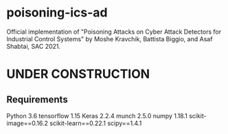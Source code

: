 # poisoning-ics-ad
Official implementation of "Poisoning Attacks on Cyber Attack Detectors for Industrial Control Systems" by Moshe Kravchik, Battista Biggio, and Asaf Shabtai, SAC 2021.
# UNDER CONSTRUCTION
## Requirements
Python 3.6
tensorflow 1.15
Keras 2.2.4
munch 2.5.0
numpy 1.18.1
scikit-image==0.16.2
scikit-learn==0.22.1
scipy==1.4.1

